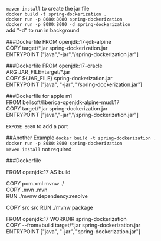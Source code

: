 ```maven install``` to create the jar file      
``` docker build -t spring-dockerization .  ```          
```docker run -p 8080:8080 spring-dockerization  ```           
```docker run -p 8080:8080 -d spring-dockerization  ```      
add "-d" to run in background

###Dockerfile
FROM openjdk:17-jdk-alpine  
COPY target/*.jar spring-dockerization.jar  
ENTRYPOINT ["java","-jar","/spring-dockerization.jar"] 

###Dockerfile
FROM openjdk:17-oracle  
ARG JAR_FILE=target/*.jar  
COPY ${JAR_FILE} spring-dockerization.jar  
ENTRYPOINT ["java", "-jar", "/spring-dockerization.jar"]

###Dockerfile for apple m1  
FROM bellsoft/liberica-openjdk-alpine-musl:17  
COPY target/*.jar spring-dockerization.jar  
ENTRYPOINT ["java","-jar","/spring-dockerization.jar"]


```EXPOSE 8080``` to add a port   


##Another Example
```docker build -t spring-dockerization .  ```  
```docker run -p 8080:8080 spring-dockerization   ```  
```maven install``` not required

###Dockerfile

FROM openjdk:17 AS build

COPY pom.xml mvnw ./   
COPY .mvn .mvn   
RUN ./mvnw dependency:resolve

COPY src src
RUN ./mvnw package

FROM openjdk:17
WORKDIR spring-dockerization   
COPY --from=build target/*.jar spring-dockerization.jar   
ENTRYPOINT ["java", "-jar", "spring-dockerization.jar"]


